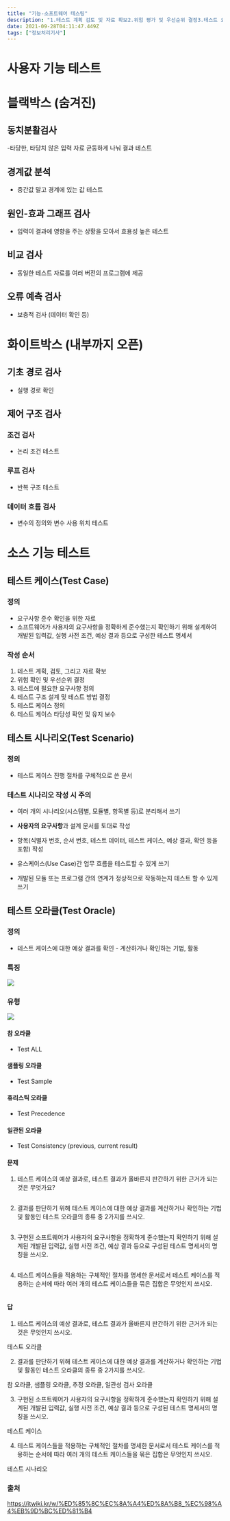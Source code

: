 ```yaml
---
title: "기능-소프트웨어 테스팅"
description: "1.테스트 계획 검토 및 자료 확보2.위험 평가 및 우선순위 결정3.테스트 요구사항 정의4.테스트 구조 설계 및테스트 방법 결정5.테스트 케이스 정의6.테스트 케이스 타당성 확인 및 유지 보수테스트 케이스들을 적용하는 구체적인 절차를  명세한 문서테스트 시나리오 작성 "
date: 2021-09-28T04:11:47.449Z
tags: ["정보처리기사"]
---
```

# 사용자 기능 테스트
# 블랙박스 (숨겨진)
## 동치분활검사
-타당한, 타당치 않은 입력 자료 균둥하게 나눠 결과 테스트
## 경계값 분석
- 중간값 말고 경계에 있는 값 테스트 
## 원인-효과 그래프 검사
- 입력이 결과에 영향을 주는 상황을 모아서 효용성 높은 테스트 
## 비교 검사
- 동일한 테스트 자료를 여러 버전의 프로그램에 제공 
## 오류 예측 검사
- 보충적 검사 (데이터 확인 등) 

# 화이트박스 (내부까지 오픈)
## 기초 경로 검사
- 실행 경로 확인 
## 제어 구조 검사
### 조건 검사
- 논리 조건 테스트 
### 루프 검사 
- 반복 구조 테스트
### 데이터 흐름 검사
- 변수의 정의와 변수 사용 위치 테스트 

# 소스 기능 테스트
## 테스트 케이스(Test Case) 
### 정의
- 요구사항 준수 확인을 위한 자료
-  소프트웨어가 사용자의 요구사항을 정확하게 준수했는지 확인하기 위해 설계하여 개발된 입력값, 실행 사전 조건, 예상 결과 등으로 구성한 테스트 명세서

### 작성 순서

1. 테스트 계획, 검토, 그리고 자료 확보
2. 위험 확인 및 우선순위 결정
3. 테스트에 필요한 요구사항 정의
4. 테스트 구조 설계 및 테스트 방법 결정
5. 테스트 케이스 정의
6. 테스트 케이스 타당성 확인 및 유지 보수

## 테스트 시나리오(Test Scenario)

### 정의
- 테스트 케이스 진행 절차를 구체적으로 쓴 문서

### 테스트 시나리오 작성 시 주의
- 여러 개의 시나리오(시스템별, 모듈별, 항목별 등)로 분리해서 쓰기

- **사용자의 요구사항**과 설계 문서를 토대로 작성

- 항목(식별자 번호, 순서 번호, 테스트 데이터, 테스트 케이스, 예상 결과, 확인 등을 포함) 작성

- 유스케이스(Use Case)간 업무 흐름을 테스트할 수 있게 쓰기

- 개발된 모듈 또는 프로그램 간의 연계가 정상적으로 작동하는지 테스트 할 수 있게 쓰기

## 테스트 오라클(Test Oracle)
### 정의
- 테스트 케이스에 대한 예상 결과를 확인 - 계산하거나 확인하는 기법, 활동

### 특징 
![](/images/cb929061-88cc-4f27-b8fd-9be6d3c678ec-image.png)

### 유형
![](/images/5b5aecfd-40ff-45d6-b08e-fb48ffe99d66-image.png)

#### 참 오라클
- Test ALL 
#### 샘플링 오라클
- Test Sample
#### 휴리스틱 오라클
- Test Precedence
#### 일관된 오라클
- Test Consistency (previous, current result)

#### 문제
1. 테스트 케이스의 예상 결과로, 테스트 결과가 올바른지 판간하기 위한 근거가 되는 것은 무엇가요?
```
```

2. 결과를 판단하기 위해 테스트 케이스에 대한 예상 결과를 계산하거나 확인하는 기법 및 활동인 테스트 오라클의 종류 중 2가지를 쓰시오.
```
```

3. 구현된 소프트웨어가 사용자의 요구사항을 정확하게 준수했는지 확인하기 위해 설계된 개발된 입력값, 실행 사전 조건, 예상 결과 등으로 구성된 테스트 명세서의 명칭을 쓰시오.
```
```

4.  테스트 케이스들을 적용하는 구체적인 절차를 명세한 문서로서 테스트 케이스를 적용하는 순서에 따라 여러 개의 테스트 케이스들을 묶은 집합은 무엇인지 쓰시오.
```
```

#### 답

1. 테스트 케이스의 예상 결과로, 테스트 결과가 올바른지 판간하기 위한 근거가 되는 것은 무엇인지 쓰시오. 

테스트 오라클

2. 결과를 판단하기 위해 테스트 케이스에 대한 예상 결과를 계산하거나 확인하는 기법 및 활동인 테스트 오라클의 종류 중 2가지를 쓰시오. 

참 오라클, 샘플링 오라클, 추정 오라클, 일관성 검사 오라클 

3. 구현된 소프트웨어가 사용자의 요구사항을 정확하게 준수했는지 확인하기 위해 설계된 개발된 입력값, 실행 사전 조건, 예상 결과 등으로 구성된 테스트 명세서의 명칭을 쓰시오.

테스트 케이스

4.  테스트 케이스들을 적용하는 구체적인 절차를  명세한 문서로서 테스트 케이스를 적용하는 순서에 따라 여러 개의 테스트 케이스들을 묶은 집합은 무엇인지 쓰시오.

테스트 시나리오

### 출처
https://itwiki.kr/w/%ED%85%8C%EC%8A%A4%ED%8A%B8_%EC%98%A4%EB%9D%BC%ED%81%B4

